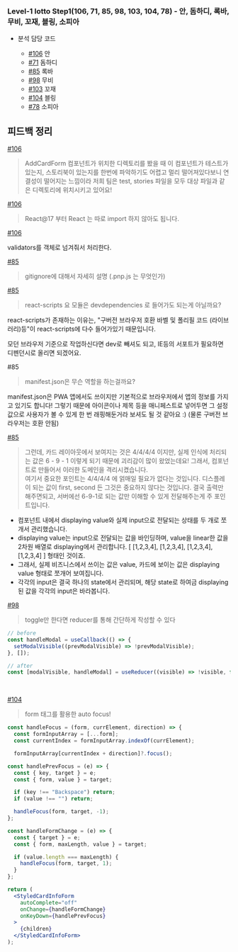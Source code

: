 ### Level-1 lotto Step1(106, 71, 85, 98, 103, 104, 78) - 안, 돔하디, 록바, 무비, 꼬재, 블링, 소피아

- 분석 담당 코드

  - [#106](https://github.com/woowacourse/react-payments/pull/106) 안
  - [#71](https://github.com/woowacourse/react-payments/pull/71) 돔하디
  - [#85](https://github.com/woowacourse/react-payments/pull/85) 록바
  - [#98](https://github.com/woowacourse/react-payments/pull/98) 무비
  - [#103](https://github.com/woowacourse/react-payments/pull/103) 꼬재
  - [#104](https://github.com/woowacourse/react-payments/pull/104) 블링
  - [#78](https://github.com/woowacourse/react-payments/pull/78) 소피아

## 피드백 정리

[#106](https://github.com/woowacourse/react-payments/pull/106#discussion_r862413613)

> AddCardForm 컴포넌트가 위치한 디렉토리를 봤을 때 이 컴포넌트가 테스트가 있는지, 스토리북이 있는지를 한번에 파악하기도 어렵고 멀리 떨어져있다보니 연결성이 떨어지는 느낌이라 저희 팀은 test, stories 파일을 모두 대상 파일과 같은 디렉토리에 위치시키고 있어요!
> <br>

[#106](https://github.com/woowacourse/react-payments/pull/106#discussion_r862443530)

> React@17 부터 React 는 따로 import 하지 않아도 됩니다.
> <br>

[#106](https://github.com/woowacourse/react-payments/pull/106#discussion_r862443851)

validators를 객체로 넘겨줘서 처리한다.
<br>

[#85](https://github.com/woowacourse/react-payments/pull/85#discussion_r861400101)

> gitignore에 대해서 자세히 설명 (.pnp.js 는 무엇인가)
> <br>

[#85](https://github.com/woowacourse/react-payments/pull/85#discussion_r862428758)

> react-scripts 요 모듈은 devdependencies 로 들어가도 되는게 아닐까요?

react-scripts가 존재하는 이유는, "구버전 브라우저 호환 바벨 및 폴리필 코드 (라이브러리)등"이 react-scripts에 다수 들어가있기 때문입니다.

모던 브라우저 기준으로 작업하신다면 dev로 빼셔도 되고, IE등의 서포트가 필요하면 디펜던시로 올리면 되겠어요.
<br>

#85

> manifest.json은 무슨 역할을 하는걸까요?

manifest.json은 PWA 앱에서도 쓰이지만 기본적으로 브라우저에서 앱의 정보를 가지고 있기도 합니다!
그렇기 때문에 아이콘이나 제목 등을 매니페스트로 넣어두면 그 설정값으로 사용자가 볼 수 있게 한 번 래핑해둔거라 보셔도 될 것 같아요 :) (물론 구버전 브라우저는 호환 안됨)

[#85](https://github.com/woowacourse/react-payments/pull/85#discussion_r862430873)

> 그런데, 카드 레이아웃에서 보여지는 것은 4/4/4/4 이지만, 실제 인식에 처리되는 값은 6 - 9 - 1 이렇게 되기 때문에 괴리감이 많이 왔었는데요! 그래서, 컴포넌트로 만들어서 이러한 도메인을 격리시켰습니다.
> <br>
> 여기서 중요한 포인트는 4/4/4/4 에 얽매일 필요가 없다는 것입니다. 디스플레이 되는 값이 first, second 든 그것은 중요하지 않다는 것입니다. 결국 출력만 해주면되고, 서버에선 6-9-1로 되는 값만 이해할 수 있게 전달해주는게 주 포인트입니다.

- 컴포넌트 내에서 displaying value와 실제 input으로 전달되는 상태를 두 개로 쪼개서 관리했습니다.
- displaying value는 input으로 전달되는 값을 바인딩하며, value을 linear한 값을 2차원 배열로 displaying에서 관리합니다. [ [1,2,3,4], [1,2,3,4], [1,2,3,4], [1,2,3,4] ] 형태인 것이죠.
- 그래서, 실제 비즈니스에서 쓰이는 값은 value, 카드에 보이는 값은 displaying value 형태로 쪼개어 보여집니다.
- 각각의 input은 결국 하나의 state에서 관리되며, 해당 state로 하여금 displaying된 값을 각각의 input은 바라봅니다.
  <br>

[#98](https://github.com/woowacourse/react-payments/pull/98#discussion_r862403705)

> toggle만 한다면 reducer를 통해 간단하게 작성할 수 있다

```jsx
// before
const handleModal = useCallback(() => {
  setModalVisible((prevModalVisible) => !prevModalVisible);
}, []);

// after
const [modalVisible, handleModal] = useReducer((visible) => !visible, false);
```

<br>

[#104](https://github.com/woowacourse/react-payments/pull/104#issuecomment-1115772135)

> form 태그를 활용한 auto focus!

```jsx
const handleFocus = (form, currElement, direction) => {
  const formInputArray = [...form];
  const currentIndex = formInputArray.indexOf(currElement);

  formInputArray[currentIndex + direction]?.focus();

const handlePrevFocus = (e) => {
  const { key, target } = e;
  const { form, value } = target;

  if (key !== "Backspace") return;
  if (value !== "") return;

  handleFocus(form, target, -1);
};

const handleFormChange = (e) => {
  const { target } = e;
  const { form, maxLength, value } = target;

  if (value.length === maxLength) {
    handleFocus(form, target, 1);
  }
};

return (
  <StyledCardInfoForm
    autoComplete="off"
    onChange={handleFormChange}
    onKeyDown={handlePrevFocus}
  >
    {children}
  </StyledCardInfoForm>
);
```
